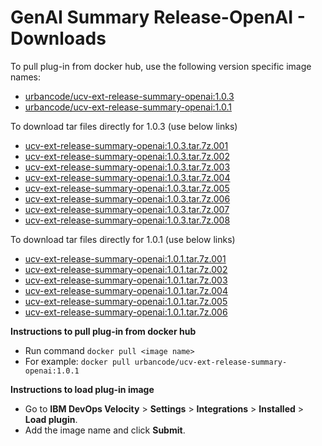 # GenAI Summary Release-OpenAI - Downloads

To pull plug-in from docker hub, use the following version specific image names:

- [urbancode/ucv-ext-release-summary-openai:1.0.3](https://hub.docker.com/r/urbancode/ucv-ext-release-summary-openai/tags)
- [urbancode/ucv-ext-release-summary-openai:1.0.1](https://hub.docker.com/r/urbancode/ucv-ext-release-summary-openai/tags)

To download tar files directly for 1.0.3 (use below links)
 - [ucv-ext-release-summary-openai:1.0.3.tar.7z.001](https://raw.githubusercontent.com/UrbanCode/IBM-UCV-PLUGINS/main/files/ucv-ext-release-summary-openai/ucv-ext-release-summary-openai:1.0.3.tar.7z.001)
 - [ucv-ext-release-summary-openai:1.0.3.tar.7z.002](https://raw.githubusercontent.com/UrbanCode/IBM-UCV-PLUGINS/main/files/ucv-ext-release-summary-openai/ucv-ext-release-summary-openai:1.0.3.tar.7z.002)
 - [ucv-ext-release-summary-openai:1.0.3.tar.7z.003](https://raw.githubusercontent.com/UrbanCode/IBM-UCV-PLUGINS/main/files/ucv-ext-release-summary-openai/ucv-ext-release-summary-openai:1.0.3.tar.7z.003)
 - [ucv-ext-release-summary-openai:1.0.3.tar.7z.004](https://raw.githubusercontent.com/UrbanCode/IBM-UCV-PLUGINS/main/files/ucv-ext-release-summary-openai/ucv-ext-release-summary-openai:1.0.3.tar.7z.004)
 - [ucv-ext-release-summary-openai:1.0.3.tar.7z.005](https://raw.githubusercontent.com/UrbanCode/IBM-UCV-PLUGINS/main/files/ucv-ext-release-summary-openai/ucv-ext-release-summary-openai:1.0.3.tar.7z.005)
 - [ucv-ext-release-summary-openai:1.0.3.tar.7z.006](https://raw.githubusercontent.com/UrbanCode/IBM-UCV-PLUGINS/main/files/ucv-ext-release-summary-openai/ucv-ext-release-summary-openai:1.0.3.tar.7z.006)
 - [ucv-ext-release-summary-openai:1.0.3.tar.7z.007](https://raw.githubusercontent.com/UrbanCode/IBM-UCV-PLUGINS/main/files/ucv-ext-release-summary-openai/ucv-ext-release-summary-openai:1.0.3.tar.7z.007)
 - [ucv-ext-release-summary-openai:1.0.3.tar.7z.008](https://raw.githubusercontent.com/UrbanCode/IBM-UCV-PLUGINS/main/files/ucv-ext-release-summary-openai/ucv-ext-release-summary-openai:1.0.3.tar.7z.008)

To download tar files directly for 1.0.1 (use below links)
 - [ucv-ext-release-summary-openai:1.0.1.tar.7z.001](https://raw.githubusercontent.com/UrbanCode/IBM-UCV-PLUGINS/main/files/ucv-ext-release-summary-openai/ucv-ext-release-summary-openai:1.0.1.tar.7z.001)
 - [ucv-ext-release-summary-openai:1.0.1.tar.7z.002](https://raw.githubusercontent.com/UrbanCode/IBM-UCV-PLUGINS/main/files/ucv-ext-release-summary-openai/ucv-ext-release-summary-openai:1.0.1.tar.7z.002)
 - [ucv-ext-release-summary-openai:1.0.1.tar.7z.003](https://raw.githubusercontent.com/UrbanCode/IBM-UCV-PLUGINS/main/files/ucv-ext-release-summary-openai/ucv-ext-release-summary-openai:1.0.1.tar.7z.003)
 - [ucv-ext-release-summary-openai:1.0.1.tar.7z.004](https://raw.githubusercontent.com/UrbanCode/IBM-UCV-PLUGINS/main/files/ucv-ext-release-summary-openai/ucv-ext-release-summary-openai:1.0.1.tar.7z.004)
 - [ucv-ext-release-summary-openai:1.0.1.tar.7z.005](https://raw.githubusercontent.com/UrbanCode/IBM-UCV-PLUGINS/main/files/ucv-ext-release-summary-openai/ucv-ext-release-summary-openai:1.0.1.tar.7z.005)
 - [ucv-ext-release-summary-openai:1.0.1.tar.7z.006](https://raw.githubusercontent.com/UrbanCode/IBM-UCV-PLUGINS/main/files/ucv-ext-release-summary-openai/ucv-ext-release-summary-openai:1.0.1.tar.7z.006)



**Instructions to pull plug-in from docker hub**
- Run command ```docker pull <image name>```
- For example: ```docker pull urbancode/ucv-ext-release-summary-openai:1.0.1```

**Instructions to load plug-in image**
- Go to **IBM DevOps Velocity** > **Settings** > **Integrations** > **Installed** > **Load plugin**.
- Add the image name and click **Submit**.
